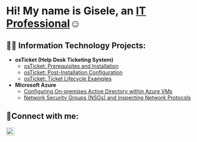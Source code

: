 <h1>Hi! My name is Gisele, an <a href="https://linkedin.com/gisèle-n-16722927b/">IT Professional</a>☺</h1>

<h2>👨‍💻 Information Technology Projects:</h2>

- <b>osTicket (Help Desk Ticketing System)</b>
  - [osTicket: Prerequisites and Installation](https://github.com/gthem/osticket-prereqs)
  - [osTicket: Post-Installation Configuration](https://github.com/gthem/post-install-config)
  - [osTicket: Ticket Lifecycle Examples](https://github.com/gthem/ticket-lifecycle)
- <b>Microsoft Azure</b>
  - [Configuring On-premises Active Directory within Azure VMs](https://github.com/joshmadakorcc/configure-ad)
  - [Network Security Groups (NSGs) and Inspecting Network Protocols](https://github.com/joshmadakorcc/azure-network-protocols)

<h2>🤳Connect with me:</h2>

[<img align="left" alt="Gisele-n | LinkedIn" width="22px" src="https://cdn.jsdelivr.net/npm/simple-icons@v3/icons/linkedin.svg" />][linkedin]

[linkedin]: https://linkedin.com/in/Gisele-n
